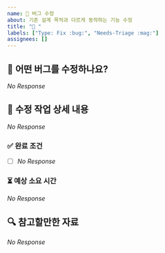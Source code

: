```yaml
---
name: 🐛 버그 수정
about: 기존 설계 목적과 다르게 동작하는 기능 수정
title: "🐛 "
labels: ["Type: Fix :bug:", "Needs-Triage :mag:"]
assignees: []
---
```


## 📌 어떤 버그를 수정하나요?

<!--
  수정할 버그의 내용을 3줄 이내로 간결하게 설명해주세요. 또, 관련된 이슈가 있으면 포함해주세요.
  (예시) 비밀번호 입력 시 영문, 숫자, 특수문자를 혼합해야 하는데, 정규 표현식 검증이 정상적으로 이루어지지 않는 상황 - #123
-->

_No Response_

## 📜 수정 작업 상세 내용

<!--
  버그 수정을 위해 필요한 구체적인 작업 목록을 나열해주세요.
  (예시) 비밀번호 VO에서 수행하는 유효성 검증 로직을 수정한다.
-->

_No Response_

### ✅ 완료 조건

<!--
  어떤 상태가 되면 버그 수정이 완료된 것으로 간주하나요?
  (예시) 회원가입 시 비밀번호 형식이 올바르지 않으면 회원가입에 실패한다.
-->

- [ ] _No Response_

### ⏳ 예상 소요 시간

<!--
  예상되는 작업 소요 시간을 대략적으로 입력해주세요.
-->

_No Response_

## 🔍 참고할만한 자료

<!--
  참고할만한 코드, 재현 방법, 로그, 관련 이슈 등을 자유롭게 추가하세요.
  (예시) 관련 이슈: #123
-->

_No Response_
